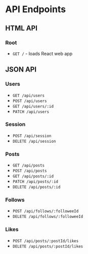 # API Endpoints

## HTML API

### Root

- `GET /` - loads React web app

## JSON API

### Users
- `GET /api/users`
- `POST /api/users`
- `GET /api/users/:id`
- `PATCH /api/users`

### Session

- `POST /api/session`
- `DELETE /api/session`

### Posts

- `GET /api/posts`
- `POST /api/posts`
- `GET /api/posts/:id`
- `PATCH /api/posts/:id`
- `DELETE /api/posts/:id`

### Follows

- `POST /api/follows/:followeeId`
- `DELETE /api/follows/:followeeId`

### Likes

- `POST /api/posts/:postId/likes`
- `DELETE /api/posts/:postId/likes`
